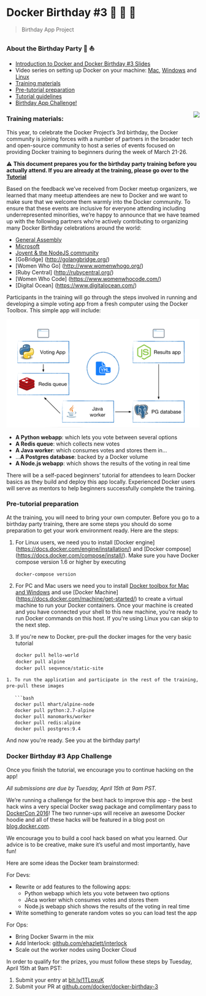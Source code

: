 # Docker Birthday #3 :tada: :birthday: :tada:

> Birthday App Project

### About the Birthday Party :whale2: :boat:
- [Introduction to Docker and Docker Birthday #3 Slides](https://docs.google.com/a/docker.com/presentation/d/1MKQ8KTxeuSYPHp7LjuOy9k8FgzAApH9i-6A1micJa1A/edit?usp=drive_web)
- Video series on setting up Docker on your machine: [Mac](https://www.youtube.com/watch?v=lNkVxDSRo7M), [Windows](https://youtu.be/S7NVloq0EBc) and [Linux](https://www.youtube.com/watch?v=V9AKvZZCWLc)
- [Training materials](#training-materials)
- [Pre-tutorial preparation](#pre-tutorial-preparation)
- [Tutorial guidelines](./tutorial.md)
- [Birthday App Challenge!](#challenge)

<a href="https://www.docker.com/docker-birthday"><img align="right" src="https://www.docker.com/sites/default/files/illustration-com-container-party.png"></a>



### Training materials:


This year, to celebrate the Docker Project’s 3rd birthday, the Docker community is joining forces with a number of partners in the broader tech and open-source community to host a series of events focused on providing Docker training to beginners during the week of March 21-26.

:warning: **This document prepares you for the birthday party training before you actually attend. If you are already at the training, please go over to the [Tutorial](https://github.com/docker/docker-birthday-3/blob/master/tutorial.md)**

Based on the feedback we’ve received from Docker meetup organizers, we learned that many meetup attendees are new to Docker and we want to make sure that we welcome them warmly into the Docker community. To ensure that these events are inclusive for everyone attending including underrepresented minorities, we’re happy to announce that we have teamed up with the following partners who’re actively contributing to organizing many Docker Birthday celebrations around the world:

- [General Assembly](https://generalassemb.ly/)
- [Microsoft](https://www.microsoft.com/en-us/)
- [Joyent & the NodeJS community](https://www.joyent.com/developers/node)
- [GoBridge] (http://golangbridge.org/)
- [Women Who Go] (http://www.womenwhogo.org/)
- [Ruby Central] (http://rubycentral.org/)
- [Women Who Code] (https://www.womenwhocode.com/)
- [Digital Ocean] (https://www.digitalocean.com/)

Participants in the training will go through the steps involved in running and developing a simple voting app from a fresh computer using the Docker Toolbox. This simple app will include:

![birthday3-app-architecture](./tutorial-images/bd3-architecture.png)

- **A Python webapp**: which lets you vote between several options
- **A Redis queue**: which collects new votes
- **A Java worker**: which consumes votes and stores them in…
- …**A Postgres database**: backed by a Docker volume
- **A Node.js webapp**: which shows the results of the voting in real time

There will be a self-paced beginners’ tutorial for attendees to learn Docker basics as they build and deploy this app locally. Experienced Docker users will serve as mentors to help beginners successfully complete the training.

### Pre-tutorial preparation
At the training, you will need to bring your own computer. Before you go to a birthday party training, there are some steps you should do some preparation to get your work environment ready. Here are the steps:

1. For Linux users, we need you to install [Docker engine] (https://docs.docker.com/engine/installation/) and [Docker compose] (https://docs.docker.com/compose/install/). Make sure you have Docker compose version 1.6 or higher by executing 

   ```docker-compose version```

1. For PC and Mac users we need you to install [Docker toolbox for Mac and Windows](https://www.docker.com/products/docker-toolbox) and use [Docker Machine] (https://docs.docker.com/machine/get-started/) to create a virtual machine to run your Docker containers. Once your machine is created and you have connected your shell to this new machine, you're ready to run Docker commands on this host.  If you're using Linux you can skip to the next step.
1. If you're new to Docker, pre-pull the docker images for the very basic tutorial

   ```bash
   docker pull hello-world
   docker pull alpine
   docker pull seqvence/static-site
```
1. To run the application and participate in the rest of the training, pre-pull these images

   ```bash
   docker pull mhart/alpine-node
   docker pull python:2.7-alpine
   docker pull manomarks/worker
   docker pull redis:alpine
   docker pull postgres:9.4
   ```
And now you're ready. See you at the birthday party!<a name="challenge"></a>


### Docker Birthday #3 App Challenge

Once you finish the tutorial, we encourage you to continue hacking on the app!

*All submissions are due by Tuesday, April 15th at 9am PST.*

We’re running a challenge for the best hack to improve this app - the best hack wins a very special Docker swag package and complimentary pass to [DockerCon 2016](http://2016.dockercon.com/)! The two runner-ups will receive an awesome Docker hoodie and all of these hacks will be featured in a blog post on [blog.docker.com](https://blog.docker.com/).

We encourage you to build a cool hack based on what you learned. Our advice is to be creative, make sure it’s useful and most importantly, have fun!

Here are some ideas the Docker team brainstormed:

For Devs:
* Rewrite or add features to the following apps:
  * Python webapp which lets you vote between two options
  * JAca worker which consumes votes and stores them
  * Node.js webapp shich shows the results of the voting in real time
* Write something to generate random votes so you can load test the app

For Ops:

* Bring Docker Swarm in the mix
* Add Interlock: [github.com/ehazlett/interlock](https://github.com/ehazlett/interlock)
* Scale out the worker nodes using Docker Cloud

In order to qualify for the prizes, you must follow these steps by Tuesday, April 15th at 9am PST:

1. Submit your entry at [bit.ly/1TLpxuK](https://docs.google.com/forms/d/1TKCYetzv8IZh09E9uT0bDL3JpS_ZHJw3duh9XUaAPhQ/viewform)
2. Submit your PR at [github.com/docker/docker-birthday-3](https://github.com/docker/docker-birthday-3)

